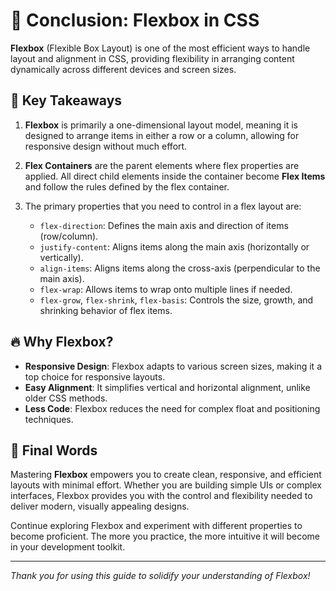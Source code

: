 # 🎯 Conclusion: Flexbox in CSS

**Flexbox** (Flexible Box Layout) is one of the most efficient ways to handle layout and alignment in CSS, providing flexibility in arranging content dynamically across different devices and screen sizes.

## 🚀 Key Takeaways

1. **Flexbox** is primarily a one-dimensional layout model, meaning it is designed to arrange items in either a row or a column, allowing for responsive design without much effort.
   
2. **Flex Containers** are the parent elements where flex properties are applied. All direct child elements inside the container become **Flex Items** and follow the rules defined by the flex container.

3. The primary properties that you need to control in a flex layout are:
   - `flex-direction`: Defines the main axis and direction of items (row/column).
   - `justify-content`: Aligns items along the main axis (horizontally or vertically).
   - `align-items`: Aligns items along the cross-axis (perpendicular to the main axis).
   - `flex-wrap`: Allows items to wrap onto multiple lines if needed.
   - `flex-grow`, `flex-shrink`, `flex-basis`: Controls the size, growth, and shrinking behavior of flex items.

## 🔥 Why Flexbox?

- **Responsive Design**: Flexbox adapts to various screen sizes, making it a top choice for responsive layouts.
- **Easy Alignment**: It simplifies vertical and horizontal alignment, unlike older CSS methods.
- **Less Code**: Flexbox reduces the need for complex float and positioning techniques.

## 🏁 Final Words

Mastering **Flexbox** empowers you to create clean, responsive, and efficient layouts with minimal effort. Whether you are building simple UIs or complex interfaces, Flexbox provides you with the control and flexibility needed to deliver modern, visually appealing designs.

Continue exploring Flexbox and experiment with different properties to become proficient. The more you practice, the more intuitive it will become in your development toolkit.

---

_Thank you for using this guide to solidify your understanding of Flexbox!_

